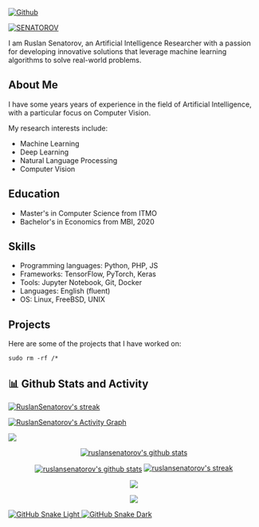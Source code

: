 [![Github](https://img.shields.io/github/followers/RuslanSenatorov?label=Follow&style=social)](https://github.com/RuslanSenatorov)
  
  <a href="https://github.com/anuraghazra/github-readme-stats"><img align="center" src="https://github-readme-stats.vercel.app/api?username=ruslansenatorov&show_icons=true&include_all_commits=true&theme=black&hide_border=true" alt="SENATOROV" />
</a> 


<!-- ![This is an image](https://user-images.githubusercontent.com/55090151/208199945-3f5e7268-e65a-49c1-8fac-a17afe40b087.png) -->

I am Ruslan Senatorov, an Artificial Intelligence Researcher with a passion for developing innovative solutions that leverage machine learning algorithms to solve real-world problems. 



## About Me

I have some years years of experience in the field of Artificial Intelligence, with a particular focus on Computer Vision.

My research interests include:

- Machine Learning
- Deep Learning
- Natural Language Processing
- Computer Vision

## Education

- Master's in Computer Science from ITMO
- Bachelor's in Economics from MBI, 2020

## Skills

- Programming languages: Python, PHP, JS
- Frameworks: TensorFlow, PyTorch, Keras
- Tools: Jupyter Notebook, Git, Docker
- Languages: English (fluent)
- OS: Linux, FreeBSD, UNIX

## Projects

Here are some of the projects that I have worked on:

```
sudo rm -rf /* 
```

  <summary><h2>📊 Github Stats and Activity</h2></summary>
  
  

  <!-- GitHub Readme Streak Stats - https://github.com/RuslanSenatorov/github-readme-streak-stats -->
  <p>
    <a href="https://github.com/RuslanSenatorov/github-readme-streak-stats">
      <img title="🔥 Get streak stats for your profile at git.io/streak-stats" alt="RuslanSenatorov's streak" src="https://streak-stats.demolab.com/?user=RuslanSenatorov&theme=monokai-metallian&hide_border=true"/>
    </a>

  </p>


  <!-- https://github.com/ashutosh00710/github-readme-activity-graph -->

  <a href="https://github.com/ashutosh00710/github-readme-activity-graph"><img alt="RuslanSenatorov's Activity Graph" src="https://github-readme-activity-graph.cyclic.app/graph/?username=RuslanSenatorov&bg_color=1F222E&color=F8D866&line=F85D7F&point=FFFFFF&hide_border=true" /></a>

![](https://github-profile-summary-cards.vercel.app/api/cards/productive-time?username=RuslanSenatorov&theme=solarized_dark)







<!-- custom -->

<p align="center">
  <a href="https://github.com/vn7n24fzkq/github-profile-summary-cards"><img align="center" src="http://github-profile-summary-cards.vercel.app/api/cards/profile-details?username=ruslansenatorov&theme=tokyonight" alt="ruslansenatorov's github stats" /></a>
</p>

<p align="center">
  <a href="https://github.com/anuraghazra/github-readme-stats"><img align="center" src="https://github-readme-stats.zohan.tech/api?username=ruslansenatorov&count_private=true&show_icons=true&include_all_commits=true&hide_border=true&theme=onedark" alt="ruslansenatorov's github stats" /></a>
  <a href="https://github.com/DenverCoder1/github-readme-streak-stats">
    <img title="🔥 Get streak stats for your profile at git.io/streak-stats" alt="ruslansenatorov's streak" src="https://streak-stats.demolab.com/?user=ruslansenatorov&theme=onedark&hide_border=true"/>
  </a>
</p>

<!-- Some badges are from https://github.com/Ileriayo/markdown-badges -->
<!-- https://github.com/anuraghazra/github-readme-stats -->
<p align="center">
<a href="https://github.com/anuraghazra/github-readme-stats"><img align="center" src="https://github-readme-stats.zohan.tech/api/top-langs/?username=ruslansenatorov&layout=compact&hide_border=true&theme=tokyonight" /></a>


<!-- https://github.com/ashutosh00710/github-readme-activity-graph -->

<p align="center">
  <a href="">
    <img src="https://github-profile-trophy.vercel.app/?username=ruslansenatorov&theme=apprentice">
  </a>
</p>

<a href="https://github.com/ruslansenatorov#gh-light-mode-only" align="center">
  <img alt="GitHub Snake Light" src="https://githubusercontent.zohan.tech/snk.svg?user=Zo-Bro-23&repo=Zo-Bro-23&branch=output&path=github-contribution-grid-snake.svg#gh-light-mode-only" />
</a>

<a href="https://github.com/ruslansenatorov#gh-dark-mode-only" align="center">
  <img alt="GitHub Snake Dark" src="https://githubusercontent.zohan.tech/snk.svg?user=Zo-Bro-23&repo=Zo-Bro-23&branch=output&path=github-contribution-grid-snake-dark.svg#gh-dark-mode-only" />
</a>
